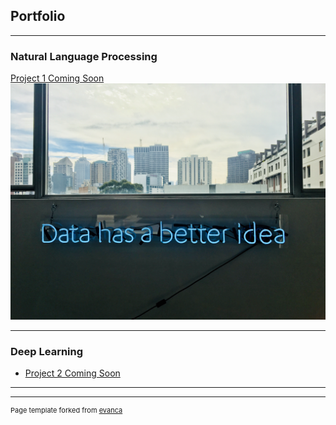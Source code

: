 ## Portfolio

---

### Natural Language Processing 

[Project 1 Coming Soon](/sample_page)
<img src="images/p1.jpg?raw=true"/>


---

### Deep Learning

- [Project 2 Coming Soon](http://example.com/)

---




---
<p style="font-size:11px">Page template forked from <a href="https://github.com/evanca/quick-portfolio">evanca</a></p>
<!-- Remove above link if you don't want to attibute -->
